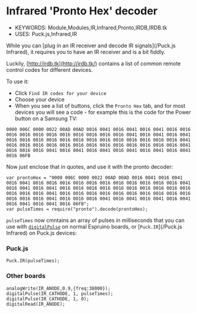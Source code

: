 <!--- Copyright (c) 2017 Gordon Williams, Pur3 Ltd. See the file LICENSE for copying permission. -->
Infrared 'Pronto Hex' decoder
=========================

* KEYWORDS: Module,Modules,IR,Infrared,Pronto,IRDB,IRDB.tk
* USES: Puck.js,Infrared,IR

While you can [plug in an IR receiver and decode IR signals](/Puck.js Infrared),
it requires you to have an IR receiver and is a bit fiddly.

Luckily, [http://irdb.tk](http://irdb.tk/) contains a list of common remote control
codes for different devices.

To use it:

* Click `Find IR codes for your device`
* Choose your device
* When you see a list of buttons, click the `Pronto Hex` tab, and for
most devices you will see a code - for example this is the code for the
Power button on a Samsung TV:

```
0000 006C 0000 0022 00AD 00AD 0016 0041 0016 0041 0016 0041 0016 0016 0016 0016 0016 0016 0016 0016 0016 0016 0016 0041 0016 0041 0016 0041 0016 0016 0016 0016 0016 0016 0016 0016 0016 0016 0016 0016 0016 0041 0016 0016 0016 0016 0016 0016 0016 0016 0016 0016 0016 0016 0016 0041 0016 0016 0016 0041 0016 0041 0016 0041 0016 0041 0016 0041 0016 0041 0016 06FB
```

Now just enclose that in quotes, and use it with the pronto decoder:

```
var prontoHex = "0000 006C 0000 0022 00AD 00AD 0016 0041 0016 0041 0016 0041 0016 0016 0016 0016 0016 0016 0016 0016 0016 0016 0016 0041 0016 0041 0016 0041 0016 0016 0016 0016 0016 0016 0016 0016 0016 0016 0016 0016 0016 0041 0016 0016 0016 0016 0016 0016 0016 0016 0016 0016 0016 0016 0016 0041 0016 0016 0016 0041 0016 0041 0016 0041 0016 0041 0016 0041 0016 0041 0016 06FB";
var pulseTimes = require("pronto").decode(prontoHex);
```

`pulseTimes` now cmntains an array of pulses in milliseconds that you can use with [`digitalPulse`](/Pico+Infrared)
on normal Espruino boards, or [`Puck.IR`](/Puck.js Infrared) on Puck.js devices:

### Puck.js

```
Puck.IR(pulseTimes);
```

### Other boards

```
analogWrite(IR_ANODE,0.9,{freq:38000});
digitalPulse(IR_CATHODE, 1, pulseTimes);
digitalPulse(IR_CATHODE, 1, 0);
digitalRead(IR_ANODE);
```
